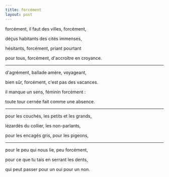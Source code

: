 ```yaml
---
title: forcément
layout: post
---
```


forcément, il faut des villes, forcément,

déçus habitants des cités immenses,

hésitants, forcément, priant pourtant

pour tous, forcément, d'accroître en croyance.

---

d'agrément, ballade amère, voyageant,

bien sûr, forcément, c'est pas des vacances.

il manque un sens, féminin forcément :

toute tour cernée fait comme une absence.

---

pour les couchés, les petits et les grands,

lézardés du collier, les non-parlants,

pour les encagés gris, pour les pigeons,

---

pour le peu qui nous lie, peu forcément,

pour ce que tu tais en serrant les dents,

qui peut passer pour un oui pour un non.
